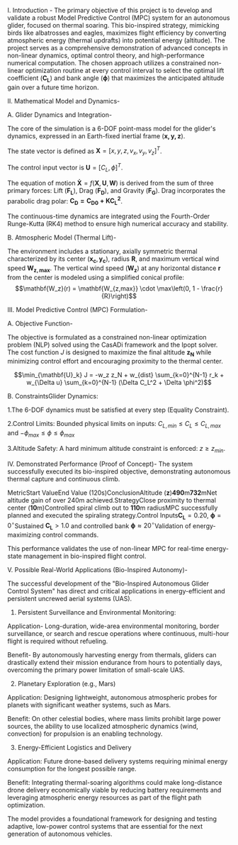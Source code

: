 I. Introduction -
        The primary objective of this project is to develop and validate a robust Model Predictive Control (MPC) system for an autonomous glider, focused on thermal soaring. This bio-inspired strategy, mimicking birds like albatrosses and eagles, maximizes flight efficiency by converting atmospheric energy (thermal updrafts) into potential energy (altitude). The project serves as a comprehensive demonstration of advanced concepts in non-linear dynamics, optimal control theory, and high-performance numerical computation.
        The chosen approach utilizes a constrained non-linear optimization routine at every control interval to select the optimal lift coefficient ($\mathbf{C_L}$) and bank angle ($\mathbf{\phi}$) that maximizes the anticipated altitude gain over a future time horizon.

II. Mathematical Model and Dynamics-

 A. Glider Dynamics and Integration-
        
 The core of the simulation is a 6-DOF point-mass model for the glider's dynamics, expressed in an Earth-fixed inertial frame $(\mathbf{x, y, z})$.
        
 The state vector is defined as $\mathbf{X} = [x, y, z, v_x, v_y, v_z]^T$.
        
The control input vector is $\mathbf{U} = [C_L, \phi]^T$.
        
 The equation of motion $\mathbf{\dot{X}} = f(\mathbf{X}, \mathbf{U}, \mathbf{W})$ is derived from the sum of three primary forces: Lift ($\mathbf{F_L}$), Drag ($\mathbf{F_D}$), and Gravity ($\mathbf{F_G}$). Drag incorporates the parabolic drag polar: $\mathbf{C_D = C_{D0} + K C_L^2}$.
        
 The continuous-time dynamics are integrated using the Fourth-Order Runge-Kutta (RK4) method to ensure high numerical accuracy and stability.
        
 B. Atmospheric Model (Thermal Lift)-
    
 The environment includes a stationary, axially symmetric thermal characterized by its center $(\mathbf{x_c}, \mathbf{y_c})$, radius $\mathbf{R}$, and maximum vertical wind speed $\mathbf{W_{z,max}}$. The vertical wind speed ($\mathbf{W_z}$) at any horizontal distance $\mathbf{r}$ from the center is modeled using a simplified conical profile:
                $$\mathbf{W_z}(r) = \mathbf{W_{z,max}} \cdot \max\left(0, 1 - \frac{r}{R}\right)$$

III. Model Predictive Control (MPC) Formulation-

 A. Objective Function-
     
The objective is formulated as a constrained non-linear optimization problem (NLP) solved using the CasADi framework and the Ipopt solver. The cost function $J$ is designed to maximize the final altitude $\mathbf{z_N}$ while minimizing control effort and encouraging proximity to the thermal center.

 $$\min_{\mathbf{U}_k} J = -w_z z_N + w_{dist} \sum_{k=0}^{N-1} r_k + w_{\Delta u} \sum_{k=0}^{N-1} (\Delta C_L^2 + \Delta \phi^2)$$

 B. ConstraintsGlider Dynamics:

 1.The 6-DOF dynamics must be satisfied at every step (Equality Constraint).
        
 2.Control Limits: Bounded physical limits on inputs: $C_{L,min} \leq C_L \leq C_{L,max}$ and $-\phi_{max} \leq \phi \leq \phi_{max}$
        
  3.Altitude Safety: A hard minimum altitude constraint is enforced: $z \geq z_{min}$.
         
IV. Demonstrated Performance (Proof of Concept)-
     The system successfully executed its bio-inspired objective, demonstrating autonomous thermal capture and continuous climb.  
         





MetricStart ValueEnd Value (120s)ConclusionAltitude ($\mathbf{z}$)$\mathbf{490\text{m}}$$\mathbf{732\text{m}}$Net altitude gain of over 240m achieved.StrategyClose proximity to thermal center ($\mathbf{10\text{m}}$)Controlled spiral climb out to $\mathbf{110\text{m}}$ radiusMPC successfully planned and executed the spiraling strategy.Control Inputs$\mathbf{C_L} = 0.20$, $\mathbf{\phi} = 0^\circ$Sustained $\mathbf{C_L} > 1.0$ and controlled bank $\mathbf{\phi} \approx 20^\circ$Validation of energy-maximizing control commands.
          

 
 
 
 
 
 This performance validates the use of non-linear MPC for real-time energy-state management in bio-inspired flight control.
         
V. Possible Real-World Applications (Bio-Inspired Autonomy)-
 
The successful development of the "Bio-Inspired Autonomous Glider Control System" has direct and critical applications in energy-efficient and persistent uncrewed aerial systems (UAS).
      
1. Persistent Surveillance and Environmental Monitoring: 
         
Application- Long-duration, wide-area environmental monitoring, border surveillance, or search and rescue operations where continuous, multi-hour flight is required without refueling.
         
Benefit- By autonomously harvesting energy from thermals, gliders can drastically extend their mission endurance from hours to potentially days, overcoming the primary power limitation of small-scale UAS.
         
2. Planetary Exploration (e.g., Mars)
     
Application: Designing lightweight, autonomous atmospheric probes for planets with significant weather systems, such as Mars.
         
Benefit: On other celestial bodies, where mass limits prohibit large power sources, the ability to use localized atmospheric dynamics (wind, convection) for propulsion is an enabling technology.
         
3. Energy-Efficient Logistics and Delivery
     
Application: Future drone-based delivery systems requiring minimal energy consumption for the longest possible range.
         
Benefit: Integrating thermal-soaring algorithms could make long-distance drone delivery economically viable by reducing battery requirements and leveraging atmospheric energy resources as part of the flight path optimization.

The model provides a foundational framework for designing and testing adaptive, low-power control systems that are essential for the next generation of autonomous vehicles.
